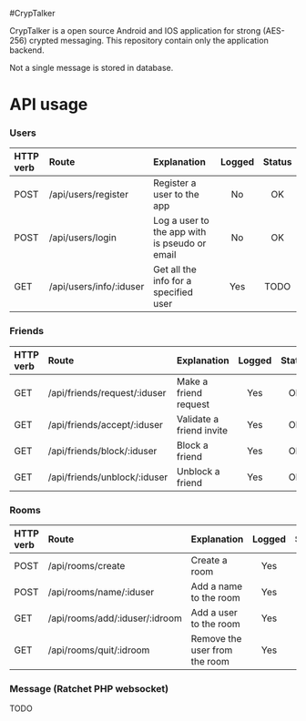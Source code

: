 #CrypTalker

CrypTalker is a open source Android and IOS application for strong (AES-256) crypted messaging. This repository contain only the application backend.

Not a single message is stored in database.

# API usage

### Users
| HTTP verb | Route                             | Explanation                                    | Logged | Status |
|:----------|:----------------------------------|:-----------------------------------------------|:------:|:------:|
| POST      | /api/users/register               | Register a user to the app                     | No     | OK     |
| POST      | /api/users/login                  | Log a user to the app with is pseudo or email  | No     | OK     |
| GET       | /api/users/info/:iduser           | Get all the info for a specified user          | Yes    | TODO   | 

### Friends
| HTTP verb | Route                             | Explanation                                    | Logged | Status |
|:----------|:----------------------------------|:-----------------------------------------------|:------:|:------:|
| GET       | /api/friends/request/:iduser      | Make a friend request                          | Yes    | OK     |
| GET       | /api/friends/accept/:iduser       | Validate a friend invite                       | Yes    | OK     |
| GET       | /api/friends/block/:iduser        | Block a friend                                 | Yes    | OK     |
| GET       | /api/friends/unblock/:iduser      | Unblock a friend                               | Yes    | OK     |

### Rooms
| HTTP verb | Route                             | Explanation                                    | Logged | Status |
|:----------|:----------------------------------|:-----------------------------------------------|:------:|:------:|
| POST      | /api/rooms/create                 | Create a room                                  | Yes    | TODO   |
| POST      | /api/rooms/name/:iduser           | Add a name to the room                         | Yes    | TODO   |
| GET       | /api/rooms/add/:iduser/:idroom    | Add a user to the room                         | Yes    | TODO   |
| GET       | /api/rooms/quit/:idroom           | Remove the user from the room                  | Yes    | TODO   |

### Message (Ratchet PHP websocket)
TODO
